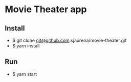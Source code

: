 # Movie Theater app

## Install

- $ git clone git@github.com:sjaurena/movie-theater.git
- $ yarn install

## Run

- $ yarn start